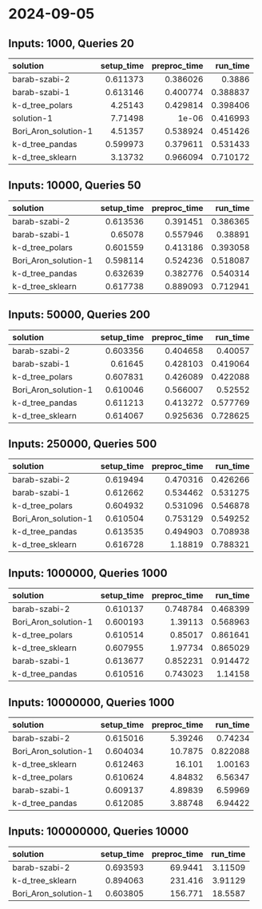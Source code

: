 # 2024-09-05

## Inputs: 1000, Queries 20

| solution             |   setup_time |   preproc_time |   run_time |
|:---------------------|-------------:|---------------:|-----------:|
| barab-szabi-2        |     0.611373 |       0.386026 |   0.3886   |
| barab-szabi-1        |     0.613146 |       0.400774 |   0.388837 |
| k-d_tree_polars      |     4.25143  |       0.429814 |   0.398406 |
| solution-1           |     7.71498  |       1e-06    |   0.416993 |
| Bori_Aron_solution-1 |     4.51357  |       0.538924 |   0.451426 |
| k-d_tree_pandas      |     0.599973 |       0.379611 |   0.531433 |
| k-d_tree_sklearn     |     3.13732  |       0.966094 |   0.710172 |

## Inputs: 10000, Queries 50

| solution             |   setup_time |   preproc_time |   run_time |
|:---------------------|-------------:|---------------:|-----------:|
| barab-szabi-2        |     0.613536 |       0.391451 |   0.386365 |
| barab-szabi-1        |     0.65078  |       0.557946 |   0.38891  |
| k-d_tree_polars      |     0.601559 |       0.413186 |   0.393058 |
| Bori_Aron_solution-1 |     0.598114 |       0.524236 |   0.518087 |
| k-d_tree_pandas      |     0.632639 |       0.382776 |   0.540314 |
| k-d_tree_sklearn     |     0.617738 |       0.889093 |   0.712941 |

## Inputs: 50000, Queries 200

| solution             |   setup_time |   preproc_time |   run_time |
|:---------------------|-------------:|---------------:|-----------:|
| barab-szabi-2        |     0.603356 |       0.404658 |   0.40057  |
| barab-szabi-1        |     0.61645  |       0.428103 |   0.419064 |
| k-d_tree_polars      |     0.607831 |       0.426089 |   0.422088 |
| Bori_Aron_solution-1 |     0.610046 |       0.566007 |   0.52552  |
| k-d_tree_pandas      |     0.611213 |       0.413272 |   0.577769 |
| k-d_tree_sklearn     |     0.614067 |       0.925636 |   0.728625 |

## Inputs: 250000, Queries 500

| solution             |   setup_time |   preproc_time |   run_time |
|:---------------------|-------------:|---------------:|-----------:|
| barab-szabi-2        |     0.619494 |       0.470316 |   0.426266 |
| barab-szabi-1        |     0.612662 |       0.534462 |   0.531275 |
| k-d_tree_polars      |     0.604932 |       0.531096 |   0.546878 |
| Bori_Aron_solution-1 |     0.610504 |       0.753129 |   0.549252 |
| k-d_tree_pandas      |     0.613535 |       0.494903 |   0.708938 |
| k-d_tree_sklearn     |     0.616728 |       1.18819  |   0.788321 |

## Inputs: 1000000, Queries 1000

| solution             |   setup_time |   preproc_time |   run_time |
|:---------------------|-------------:|---------------:|-----------:|
| barab-szabi-2        |     0.610137 |       0.748784 |   0.468399 |
| Bori_Aron_solution-1 |     0.600193 |       1.39113  |   0.568963 |
| k-d_tree_polars      |     0.610514 |       0.85017  |   0.861641 |
| k-d_tree_sklearn     |     0.607955 |       1.97734  |   0.865029 |
| barab-szabi-1        |     0.613677 |       0.852231 |   0.914472 |
| k-d_tree_pandas      |     0.610516 |       0.743023 |   1.14158  |

## Inputs: 10000000, Queries 1000

| solution             |   setup_time |   preproc_time |   run_time |
|:---------------------|-------------:|---------------:|-----------:|
| barab-szabi-2        |     0.615016 |        5.39246 |   0.74234  |
| Bori_Aron_solution-1 |     0.604034 |       10.7875  |   0.822088 |
| k-d_tree_sklearn     |     0.612463 |       16.101   |   1.00163  |
| k-d_tree_polars      |     0.610624 |        4.84832 |   6.56347  |
| barab-szabi-1        |     0.609137 |        4.89839 |   6.59969  |
| k-d_tree_pandas      |     0.612085 |        3.88748 |   6.94422  |

## Inputs: 100000000, Queries 10000

| solution             |   setup_time |   preproc_time |   run_time |
|:---------------------|-------------:|---------------:|-----------:|
| barab-szabi-2        |     0.693593 |        69.9441 |    3.11509 |
| k-d_tree_sklearn     |     0.894063 |       231.416  |    3.91129 |
| Bori_Aron_solution-1 |     0.603805 |       156.771  |   18.5587  |